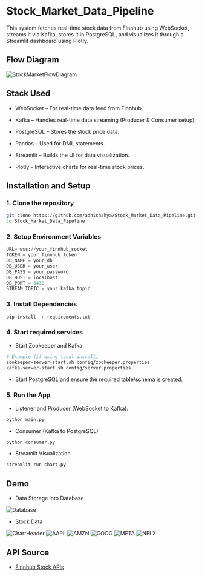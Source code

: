# Stock_Market_Data_Pipeline

This system fetches real-time stock data from Finnhub using WebSocket, streams it via Kafka, stores it in PostgreSQL, and visualizes it through a Streamlit dashboard using Plotly.

## Flow Diagram

![StockMarketFlowDiagram](https://github.com/user-attachments/assets/a54a53f7-da90-4cd0-9f99-11ad4a3d9ff7)

## Stack Used

- WebSocket – For real-time data feed from Finnhub.

- Kafka – Handles real-time data streaming (Producer & Consumer setup).

- PostgreSQL – Stores the stock price data.

- Pandas – Used for DML statements.

- Streamlit – Builds the UI for data visualization.

- Plotly – Interactive charts for real-time stock prices.

## Installation and Setup

### 1. Clone the repository
```bash
git clone https://github.com/adhishakya/Stock_Market_Data_Pipeline.git
cd Stock_Market_Data_Pipeline
```

### 2. Setup Environment Variables
```Python
URL= wss://your_finnhub_socket
TOKEN = your_finnhub_token
DB_NAME = your_db
DB_USER = your_user
DB_PASS = your_password
DB_HOST = localhost
DB_PORT = 5432
STREAM_TOPIC = your_kafka_topic

```

### 3. Install Dependencies
```bash
pip install -r requirements.txt

```

### 4. Start required services
- Start Zookeeper and Kafka:
```bash
# Example (if using local install)
zookeeper-server-start.sh config/zookeeper.properties
kafka-server-start.sh config/server.properties

```
- Start PostgreSQL and ensure the required table/schema is created.

### 5. Run the App
- Listener and Producer (WebSocket to Kafka):
```bash
python main.py
```

- Consumer (Kafka to PostgreSQL)
```bash
python consumer.py
```

- Streamlit Visualization
```bash
streamlit run chart.py
```

## Demo

- Data Storage into Database
  
![Database](https://github.com/user-attachments/assets/ffb3b871-d36e-48d7-a715-b97bd9935803)

- Stock Data
  
![ChartHeader](https://github.com/user-attachments/assets/84156e78-cf4d-4749-98f2-c3de2d8d6256)
![AAPL](https://github.com/user-attachments/assets/1f23e712-03ae-46b9-8ae2-e70e9d8f45f5)
![AMZN](https://github.com/user-attachments/assets/0c267525-318a-4c2e-af9e-4dc7a6bdbe47)
![GOOG](https://github.com/user-attachments/assets/46322552-9f2e-4eb1-a152-553bb5b2d4a2)
![META](https://github.com/user-attachments/assets/3162c7b0-3687-4305-aaa7-b39d130b72b8)
![NFLX](https://github.com/user-attachments/assets/cc4637b3-2e13-4a79-a6f0-0575838a4e8c)

## API Source
- [Finnhub Stock APIs](https://finnhub.io/)
